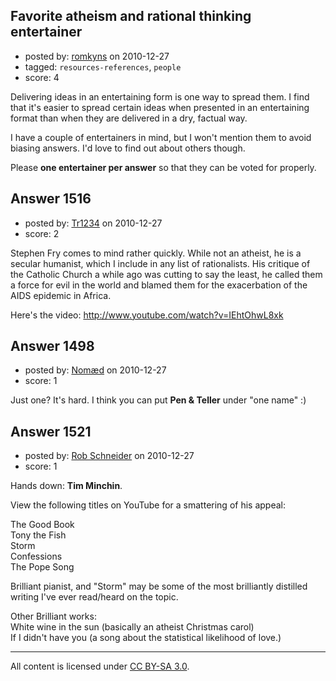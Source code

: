 ## Favorite atheism and rational thinking entertainer

- posted by: [romkyns](https://stackexchange.com/users/-1/89-romkyns) on 2010-12-27
- tagged: `resources-references`, `people`
- score: 4

Delivering ideas in an entertaining form is one way to spread them. I find that it's easier to spread certain ideas when presented in an entertaining format than when they are delivered in a dry, factual way.

I have a couple of entertainers in mind, but I won't mention them to avoid biasing answers. I'd love to find out about others though.

Please **one entertainer per answer** so that they can be voted for properly.


## Answer 1516

- posted by: [Tr1234](https://stackexchange.com/users/-1/269-tr1234) on 2010-12-27
- score: 2

Stephen Fry comes to mind rather quickly. While not an atheist, he is a secular humanist, which I include in any list of rationalists. His critique of the Catholic Church a while ago was cutting to say the least, he called them a force for evil in the world and blamed them for the exacerbation of the AIDS epidemic in Africa. 

Here's the video:
http://www.youtube.com/watch?v=IEhtOhwL8xk


## Answer 1498

- posted by: [Nomæd](https://stackexchange.com/users/-1/27-nom-d) on 2010-12-27
- score: 1

Just one? It's hard. I think you can put **Pen & Teller** under "one name" :)


## Answer 1521

- posted by: [Rob Schneider](https://stackexchange.com/users/-1/149-rob-schneider) on 2010-12-27
- score: 1

Hands down:  **Tim Minchin**.  

View the following titles on YouTube for a smattering of his appeal:

The Good Book  
Tony the Fish  
Storm  
Confessions  
The Pope Song  

Brilliant pianist, and "Storm" may be some of the most brilliantly distilled writing I've ever read/heard on the topic.

Other Brilliant works:  
White wine in the sun (basically an atheist Christmas carol)  
If I didn't have you  (a song about the statistical likelihood of love.)



---

All content is licensed under [CC BY-SA 3.0](https://creativecommons.org/licenses/by-sa/3.0/).
